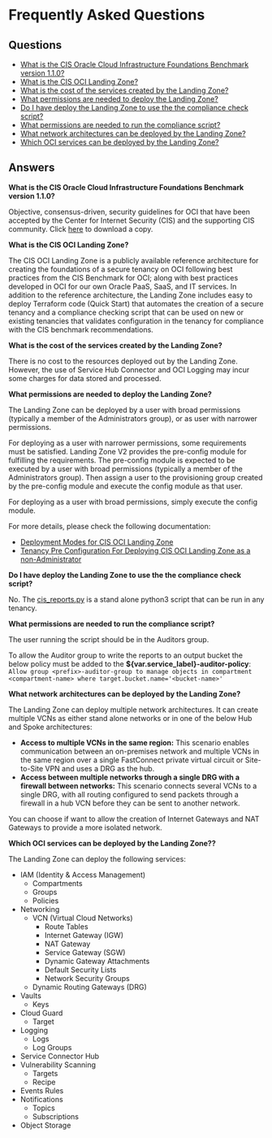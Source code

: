 # Frequently Asked Questions
## Questions
- [What is the CIS Oracle Cloud Infrastructure Foundations Benchmark version 1.1.0?](#cis)
- [What is the CIS OCI Landing Zone?](#lz)
- [What is the cost of the services created by the Landing Zone?](#cost)
- [What permissions are needed to deploy the Landing Zone?](#access)
- [Do I have deploy the Landing Zone to use the the compliance check script?](#script)
- [What permissions are needed to run the compliance script?](#script-access)
- [What network architectures can be deployed by the Landing Zone?](#networking)
- [Which OCI services can be deployed by the Landing Zone?](#services)

## Answers 
<a name="cis"></a>**What is the CIS Oracle Cloud Infrastructure Foundations Benchmark version 1.1.0?**

Objective, consensus-driven, security guidelines for OCI that have been accepted by the Center for Internet Security (CIS) and the supporting CIS community. Click [here](https://www.cisecurity.org/benchmark/oracle_cloud/) to download a copy.

<a name="lz"></a>**What is the CIS OCI Landing Zone?**

The CIS OCI Landing Zone is a publicly available reference architecture for creating the foundations of a secure tenancy on OCI following best practices from the CIS Benchmark for OCI; along with best practices developed in OCI for our own Oracle PaaS, SaaS, and IT services. In addition to the reference architecture, the Landing Zone includes easy to deploy Terraform code (Quick Start) that automates the creation of a secure tenancy and a compliance checking script that can be used on new or existing tenancies that validates configuration in the tenancy for compliance with the CIS benchmark recommendations.  

<a name="cost"></a>**What is the cost of the services created by the Landing Zone?**

There is no cost to the resources deployed out by the Landing Zone. However, the use of Service Hub Connector and OCI Logging may incur some charges for data stored and processed.

<a name="permissions"></a>**What permissions are needed to deploy the Landing Zone?**

The Landing Zone can be deployed by a user with broad permissions (typically a member of the Administrators group), or as user with narrower permissions.

For deploying as a user with narrower permissions, some requirements must be satisfied. Landing Zone V2 provides the pre-config module for fulfilling the requirements.
The pre-config module is expected to be executed by a user with broad permissions (typically a member of the Administrators group). Then assign a user to the provisioning group created by the pre-config module and execute the config module as that user.

For deploying as a user with broad permissions, simply execute the config module.

For more details, please check the following documentation:

- [Deployment Modes for CIS OCI Landing Zone](https://www.ateam-oracle.com/deployment-modes-for-cis-oci-landing-zone)
- [Tenancy Pre Configuration For Deploying CIS OCI Landing Zone as a non-Administrator](https://www.ateam-oracle.com/tenancy-pre-configuration-for-deploying-cis-oci-landing-zone-as-a-non-administrator)

<a name="script"></a>**Do I have deploy the Landing Zone to use the the compliance check script?**

No. The [cis_reports.py](https://github.com/oracle-quickstart/oci-cis-landingzone-quickstart/blob/main/scripts/cis_reports.py) is a stand alone python3 script that can be run in any tenancy.   

<a name="script-access"></a>**What permissions are needed to run the compliance script?**

The user running the script should be in the Auditors group.

To allow the Auditor group to write the reports to an output bucket the below policy must be added to the  **${var.service_label}-auditor-policy**:
`Allow group <prefix>-auditor-group to manage objects in compartment <compartment-name> where target.bucket.name='<bucket-name>'`

<a name="networking"></a>**What network architectures can be deployed by the Landing Zone?**

The Landing Zone can deploy multiple network architectures.  It can create multiple VCNs as either stand alone networks or in one of the below Hub and Spoke architectures:
- **Access to multiple VCNs in the same region:** This scenario enables communication between an on-premises network and multiple VCNs in the same region over a single FastConnect private virtual circuit or Site-to-Site VPN and uses a DRG as the hub.
- **Access between multiple networks through a single DRG with a firewall between networks:** This scenario connects several VCNs to a single DRG, with all routing configured to send packets through a firewall in a hub VCN before they can be sent to another network.

You can choose if want to allow the creation of Internet Gateways and NAT Gateways to provide a more isolated network. 

<a name="services"></a>**Which OCI services can be deployed by the Landing Zone??**

The Landing Zone can deploy the following services:
- IAM (Identity & Access Management)
    - Compartments
    - Groups
    - Policies
- Networking
    - VCN (Virtual Cloud Networks)
        - Route Tables
        - Internet Gateway (IGW)
        - NAT Gateway   
        - Service Gateway (SGW)
        - Dynamic Gateway Attachments
        - Default Security Lists
        - Network Security Groups
    - Dynamic Routing Gateways (DRG)
- Vaults
    - Keys
- Cloud Guard
    - Target
- Logging
    - Logs
    - Log Groups
- Service Connector Hub
- Vulnerability Scanning
    - Targets
    - Recipe
- Events Rules
- Notifications
    - Topics
    - Subscriptions
- Object Storage

